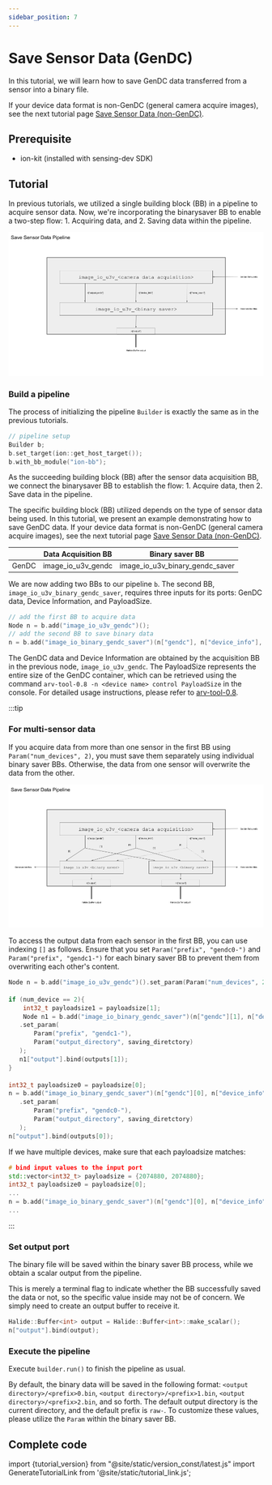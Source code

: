 ```yaml
---
sidebar_position: 7
---
```


# Save Sensor Data (GenDC)

In this tutorial, we will learn how to save GenDC data transferred from a sensor into a binary file. 

If your device data format is non-GenDC (general camera acquire images), see the next tutorial page [Save Sensor Data (non-GenDC)](./save-image-bin.md).

## Prerequisite
 
* ion-kit (installed with sensing-dev SDK) 

## Tutorial

In previous tutorials, we utilized a single building block (BB) in a pipeline to acquire sensor data. Now, we're incorporating the binarysaver BB to enable a two-step flow: 1. Acquiring data, and 2. Saving data within the pipeline.

![binarysaver-bb-after-data-acquisition-BB](../img/tutorial4-single-sensor.png)

### Build a pipeline

The process of initializing the pipeline `Builder` is exactly the same as in the previous tutorials. 

```c++
// pipeline setup
Builder b;
b.set_target(ion::get_host_target());
b.with_bb_module("ion-bb");
```

As the succeeding building block (BB) after the sensor data acquisition BB, we connect the binarysaver BB to establish the flow: 1. Acquire data, then 2. Save data in the pipeline.

The specific building block (BB) utilized depends on the type of sensor data being used. In this tutorial, we present an example demonstrating how to save GenDC data. If your device data format is non-GenDC (general camera acquire images), see the next tutorial page [Save Sensor Data (non-GenDC)](./save-image-bin.md).

|           | Data Acquisition BB                            | Binary saver BB                                  |
|-----------|------------------------------------------------|--------------------------------------------------|
| GenDC     | image_io_u3v_gendc                             | image_io_u3v_binary_gendc_saver                  |


We are now adding two BBs to our pipeline `b`. The second BB, `image_io_u3v_binary_gendc_saver`, requires three inputs for its ports: GenDC data, Device Information, and PayloadSize.

```c++
// add the first BB to acquire data
Node n = b.add("image_io_u3v_gendc")();
// add the second BB to save binary data 
n = b.add("image_io_binary_gendc_saver")(n["gendc"], n["device_info"], &payloadsize);
```

The GenDC data and Device Information are obtained by the acquisition BB in the previous node, `image_io_u3v_gendc`. The PayloadSize represents the entire size of the GenDC container, which can be retrieved using the command `arv-tool-0.8 -n <device name> control PayloadSize` in the console. For detailed usage instructions, please refer to [arv-tool-0.8](../../external/aravis/arv-tools).

:::tip

### For multi-sensor data

If you acquire data from more than one sensor in the first BB using `Param("num_devices", 2)`, you must save them separately using individual binary saver BBs. Otherwise, the data from one sensor will overwrite the data from the other.

![binarysaver-bb-after-data-acquisition-BB-multi-sensor](../img/tutorial4-multi-sensor.png)

To access the output data from each sensor in the first BB, you can use indexing `[]` as follows. Ensure that you set `Param("prefix", "gendc0-")` and `Param("prefix", "gendc1-")` for each binary saver BB to prevent them from overwriting each other's content.

```c++
Node n = b.add("image_io_u3v_gendc")().set_param(Param("num_devices", 2),);

if (num_device == 2){
    int32_t payloadsize1 = payloadsize[1];
    Node n1 = b.add("image_io_binary_gendc_saver")(n["gendc"][1], n["device_info"][1], &payloadsize1)
   .set_param(
       Param("prefix", "gendc1-"),
       Param("output_directory", saving_diretctory)
   );
   n1["output"].bind(outputs[1]);
}

int32_t payloadsize0 = payloadsize[0];
n = b.add("image_io_binary_gendc_saver")(n["gendc"][0], n["device_info"][0], &payloadsize0)
   .set_param(
       Param("prefix", "gendc0-"),
       Param("output_directory", saving_diretctory)
   );
n["output"].bind(outputs[0]);
```

If we have multiple devices, make sure that each payloadsize matches:
```C++
# bind input values to the input port
std::vector<int32_t> payloadsize = {2074880, 2074880};
int32_t payloadsize0 = payloadsize[0];
...
n = b.add("image_io_binary_gendc_saver")(n["gendc"][0], n["device_info"][0], &payloadsize0)
...
```

:::

### Set output port

The binary file will be saved within the binary saver BB process, while we obtain a scalar output from the pipeline.

This is merely a terminal flag to indicate whether the BB successfully saved the data or not, so the specific value inside may not be of concern. We simply need to create an output buffer to receive it.

```c++
Halide::Buffer<int> output = Halide::Buffer<int>::make_scalar();
n["output"].bind(output);
```

### Execute the pipeline

Execute `builder.run()` to finish the pipeline as usual.

By default, the binary data will be saved in the following format: `<output directory>/<prefix>0.bin`, `<output directory>/<prefix>1.bin`, `<output directory>/<prefix>2.bin`, and so forth. The default output directory is the current directory, and the default prefix is `raw-`. To customize these values, please utilize the `Param` within the binary saver BB.

## Complete code

import {tutorial_version} from "@site/static/version_const/latest.js"
import GenerateTutorialLink from '@site/static/tutorial_link.js';

<GenerateTutorialLink language="cpp" tag={tutorial_version} tutorialfile="tutorial4_save_gendc_data" />
